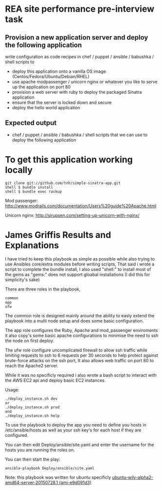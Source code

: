 REA site performance pre-interview task
=============


Provision a new application server and deploy the following application
-------
write configuration as code recipes in chef / puppet / ansible / babushka  / shell scripts to
- deploy this application onto a vanilla OS image (Centos/Fedora/Ubuntu/Debian/RHEL)
- use apache modpassenger  / unicorn nginx or whatever you like to serve up the application on port 80
- provision a web server with ruby to deploy the packaged Sinatra application
- ensure that the server is locked down and secure
- deploy the hello world application


Expected output
-------------
- chef / puppet  / ansible / babushka  / shell scripts that we can use to deploy the following application

 


To get this application working locally
=============

    git clone git://github.com/tnh/simple-sinatra-app.git
    shell $ bundle install
    shell $ bundle exec rackup

Mod passenger:
http://www.modrails.com/documentation/Users%20guide%20Apache.html

Unicorn nginx:
http://sirupsen.com/setting-up-unicorn-with-nginx/

James Griffis Results and Explanations
=============

I have tried to keep this playbook as simple as possible while also trying to use Ansibles core/extra modules before writing scripts,
That said i wrote a script to complete the bundle install, I also used "shell:" to install most of the gems as "gems:" does not support gloabal installations (I did this for simplicity's sake)

There are three roles in the playbook,

    common
    app
    ufw

The common role is designed mainly around the ability to easly extend the playbook into a multi node setup and does some basic configuration.

The app role configures the Ruby, Apache and mod_passenger enviroments it also copy's some basic apache configurations to minimise the need to ssh the node on first deploy.

The ufw role configure uncomplicated firewall to allow ssh traffic while limiting requests to ssh to 6 requests per 30 seconds to help protect against brute-force attacks on the ssh port, It also allows web traffic on port 80 to reach the Apache2 server. 

While it was no specificly required i also wrote a bash script to interact with the AWS EC2 api and deploy basic EC2 instances.

Usage:

    ./deploy_instance.sh dev
    or
    ./deploy_instance.sh prod
    and
    ./deploy_instance.sh help

To use the playbook to deploy the app you need to define you hosts in /etc/ansible/hosts as well as your ssh key's for each host if they are configured.

You can then edit Deploy/ansible/site.yaml and enter the username for the hosts you are running the roles on.

You can then start the play:

    ansible-playbook Deploy/ansible/site.yaml

Note: this playbook was written for ubuntu specificly [ubuntu-wily-alpha2-amd64-server-20150728.1 (ami-e9d091d3)](http://cloud-images.ubuntu.com/releases/wily/alpha-2/)
